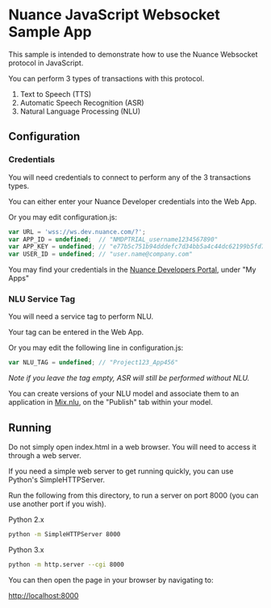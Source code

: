 # Nuance JavaScript Websocket Sample App

This sample is intended to demonstrate how to use the Nuance Websocket protocol in JavaScript.

You can perform 3 types of transactions with this protocol.
1. Text to Speech (TTS)
2. Automatic Speech Recognition (ASR)
3. Natural Language Processing (NLU)


## Configuration

### Credentials
You will need credentials to connect to perform any of the 3 transactions types.

You can either enter your Nuance Developer credentials into the Web App.

Or you may edit configuration.js:

```javascript
var URL = 'wss://ws.dev.nuance.com/?';
var APP_ID = undefined;  // "NMDPTRIAL_username1234567890"
var APP_KEY = undefined; // "e77b5c751b94dddefc7d34bb5a4c44dc62199b5fd762da761974e36db57acecfcda31c8ad47946ccdca1516fa73476ebb46117c9a7124baeeb6e"
var USER_ID = undefined; // "user.name@company.com"
```

You may find your credentials in the [Nuance Developers Portal](https://developer.nuance.com), under "My Apps"


### NLU Service Tag
You will need a service tag to perform NLU.

Your tag can be entered in the Web App.

Or you may edit the following line in configuration.js:

```javascript
var NLU_TAG = undefined; // "Project123_App456"
```

*Note if you leave the tag empty, ASR will still be performed without NLU.*

You can create versions of your NLU model and associate them to an application in [Mix.nlu](https://developer.nuance.com/mix/nlu), on the "Publish" tab within your model.

## Running

Do not simply open index.html in a web browser. You will need to access it through a web server.

If you need a simple web server to get running quickly, you can use Python's SimpleHTTPServer.

Run the following from this directory, to run a server on port 8000 (you can use another port if you wish).

Python 2.x
```bash
python -m SimpleHTTPServer 8000
```

Python 3.x
```bash
python -m http.server --cgi 8000
```

You can then open the page in your browser by navigating to:

[http://localhost:8000](http://localhost:8000)